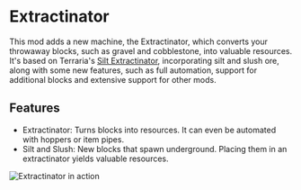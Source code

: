 # Extractinator
This mod adds a new machine, the Extractinator, which converts your throwaway blocks, such as gravel and cobblestone,
into valuable resources. It's based on Terraria's [Silt Extractinator](https://terraria.fandom.com/wiki/Extractinator),
incorporating silt and slush ore, along with some new features, such as full automation, support for additional blocks
and extensive support for other mods.

## Features
- Extractinator: Turns blocks into resources. It can even be automated with hoppers or item pipes.
- Silt and Slush: New blocks that spawn underground. Placing them in an extractinator yields valuable resources.

![Extractinator in action](https://i.imgur.com/a6AUA7o.png)
